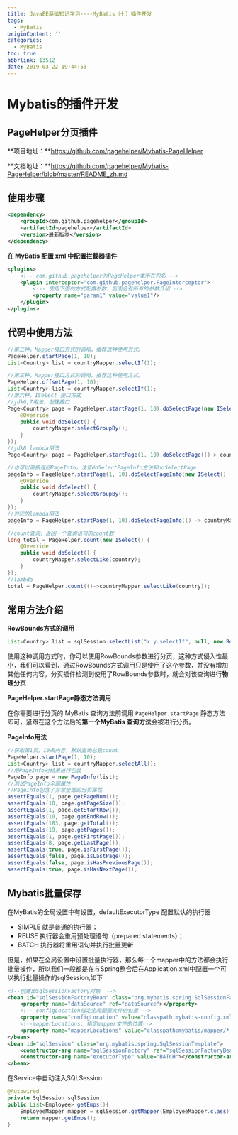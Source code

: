```yaml
---
title: JavaEE基础知识学习----MyBatis（七）插件开发
tags:
  - MyBatis
originContent: ''
categories:
  - MyBatis
toc: true
abbrlink: 13512
date: 2019-03-22 19:44:53
---
```

# Mybatis的插件开发

## PageHelper分页插件

**项目地址：**https://github.com/pagehelper/Mybatis-PageHelper

**文档地址：**https://github.com/pagehelper/Mybatis-PageHelper/blob/master/README_zh.md

## 使用步骤

```xml
<dependency>
    <groupId>com.github.pagehelper</groupId>
    <artifactId>pagehelper</artifactId>
    <version>最新版本</version>
</dependency>
```
<!-- more -->
**在 MyBatis 配置 xml 中配置拦截器插件**

```xml
<plugins>
    <!-- com.github.pagehelper为PageHelper类所在包名 -->
    <plugin interceptor="com.github.pagehelper.PageInterceptor">
        <!-- 使用下面的方式配置参数，后面会有所有的参数介绍 -->
        <property name="param1" value="value1"/>
	</plugin>
</plugins>
```

## 代码中使用方法

```java
//第二种，Mapper接口方式的调用，推荐这种使用方式。
PageHelper.startPage(1, 10);
List<Country> list = countryMapper.selectIf(1);

//第三种，Mapper接口方式的调用，推荐这种使用方式。
PageHelper.offsetPage(1, 10);
List<Country> list = countryMapper.selectIf(1);
//第六种，ISelect 接口方式
//jdk6,7用法，创建接口
Page<Country> page = PageHelper.startPage(1, 10).doSelectPage(new ISelect() {
    @Override
    public void doSelect() {
        countryMapper.selectGroupBy();
    }
});
//jdk8 lambda用法
Page<Country> page = PageHelper.startPage(1, 10).doSelectPage(()-> countryMapper.selectGroupBy());

//也可以直接返回PageInfo，注意doSelectPageInfo方法和doSelectPage
pageInfo = PageHelper.startPage(1, 10).doSelectPageInfo(new ISelect() {
    @Override
    public void doSelect() {
        countryMapper.selectGroupBy();
    }
});
//对应的lambda用法
pageInfo = PageHelper.startPage(1, 10).doSelectPageInfo(() -> countryMapper.selectGroupBy());

//count查询，返回一个查询语句的count数
long total = PageHelper.count(new ISelect() {
    @Override
    public void doSelect() {
        countryMapper.selectLike(country);
    }
});
//lambda
total = PageHelper.count(()->countryMapper.selectLike(country));
```

## 常用方法介绍

**RowBounds方式的调用**

```java
List<Country> list = sqlSession.selectList("x.y.selectIf", null, new RowBounds(1, 10));
```

使用这种调用方式时，你可以使用RowBounds参数进行分页，这种方式侵入性最小，我们可以看到，通过RowBounds方式调用只是使用了这个参数，并没有增加其他任何内容。分页插件检测到使用了RowBounds参数时，就会对该查询进行**物理分页**

**PageHelper.startPage静态方法调用**

在你需要进行分页的 MyBatis 查询方法前调用 `PageHelper.startPage` 静态方法即可，紧跟在这个方法后的**第一个MyBatis 查询方法**会被进行分页。 

**PageInfo用法**

```java
//获取第1页，10条内容，默认查询总数count
PageHelper.startPage(1, 10);
List<Country> list = countryMapper.selectAll();
//用PageInfo对结果进行包装
PageInfo page = new PageInfo(list);
//测试PageInfo全部属性
//PageInfo包含了非常全面的分页属性
assertEquals(1, page.getPageNum());
assertEquals(10, page.getPageSize());
assertEquals(1, page.getStartRow());
assertEquals(10, page.getEndRow());
assertEquals(183, page.getTotal());
assertEquals(19, page.getPages());
assertEquals(1, page.getFirstPage());
assertEquals(8, page.getLastPage());
assertEquals(true, page.isFirstPage());
assertEquals(false, page.isLastPage());
assertEquals(false, page.isHasPreviousPage());
assertEquals(true, page.isHasNextPage());
```

## Mybatis批量保存

在MyBatis的全局设置中有设置，defaultExecutorType  配置默认的执行器

- SIMPLE 就是普通的执行器；
- REUSE 执行器会重用预处理语句（prepared statements）； 
- BATCH 执行器将重用语句并执行批量更新

但是，如果在全局设置中设置批量执行器，那么每一个mapper中的方法都会执行批量操作，所以我们一般都是在与Spring整合后在Application.xml中配置一个可以执行批量操作的sqlSession,如下

```xml
<!--创建出SqlSessionFactory对象  -->
<bean id="sqlSessionFactoryBean" class="org.mybatis.spring.SqlSessionFactoryBean">
    <property name="dataSource" ref="dataSource"></property>
    <!-- configLocation指定全局配置文件的位置 -->
    <property name="configLocation" value="classpath:mybatis-config.xml"></property>
    <!--mapperLocations: 指定mapper文件的位置-->
    <property name="mapperLocations" value="classpath:mybatis/mapper/*.xml"></property>
</bean>
<bean id="sqlSession" class="org.mybatis.spring.SqlSessionTemplate">
    <constructor-arg name="sqlSessionFactory" ref="sqlSessionFactoryBean"></constructor-arg>
    <constructor-arg name="executorType" value="BATCH"></constructor-arg>
</bean>
```

在Service中自动注入SQLSession

```java
@Autowired
private SqlSession sqlSession;
public List<Employee> getEmps(){
    EmployeeMapper mapper = sqlSession.getMapper(EmployeeMapper.class);
    return mapper.getEmps();
}
```

